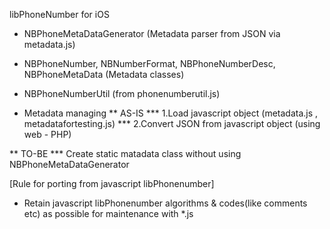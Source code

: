 libPhoneNumber for iOS

* NBPhoneMetaDataGenerator (Metadata parser from JSON via metadata.js)
* NBPhoneNumber, NBNumberFormat, NBPhoneNumberDesc, NBPhoneMetaData (Metadata classes) 

* NBPhoneNumberUtil (from phonenumberutil.js)

* Metadata managing
** AS-IS
*** 1.Load javascript object (metadata.js , metadatafortesting.js)
*** 2.Convert JSON from javascript object (using web - PHP)

** TO-BE
*** Create static matadata class without using NBPhoneMetaDataGenerator

[Rule for porting from javascript libPhonenumber]
* Retain javascript libPhonenumber algorithms & codes(like comments etc) as possible for maintenance with *.js

